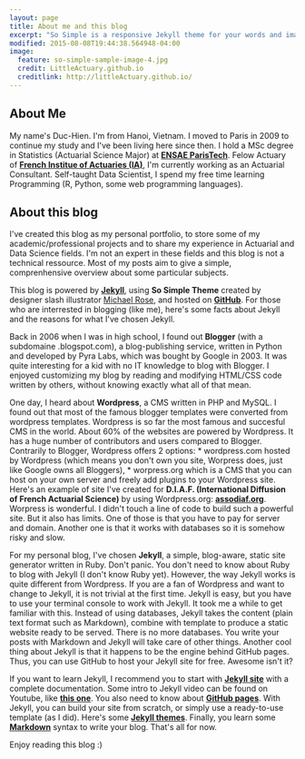 ```yaml
---
layout: page
title: About me and this blog
excerpt: "So Simple is a responsive Jekyll theme for your words and images."
modified: 2015-08-08T19:44:38.564948-04:00
image:
  feature: so-simple-sample-image-4.jpg
  credit: LittleActuary.github.io
  creditlink: http://littleActuary.github.io/
---
```


## About Me

My name's Duc-Hien. I'm from Hanoi, Vietnam. I moved to Paris in 2009 to continue my study and I've been living here since then. I hold a MSc degree in Statistics (Actuarial Science Major) at [**ENSAE ParisTech**](http://www.ensae.fr). Felow Actuary of [**French Institue of Actuaries (IA)**](http://www.institutdesactuaires.com), I'm currently working as an Actuarial Consultant. Self-taught Data Scientist, I spend my free time learning Programming (R, Python, some web programming languages).

## About this blog

I've created this blog as my personal portfolio, to store some of my academic/professional projects and to share my experience in Actuarial and Data Science fields. I'm not an expert in these fields and this blog is not a technical ressource. Most of my posts aim to give a simple, comprenhensive overview about some particular subjects.  

This blog is powered by [**Jekyll**](http://jekyllrb.com), using **So Simple Theme** created by designer slash illustrator [Michael Rose](http://mademistakes.com), and hosted on [**GitHub**](https://github.com). For those who are interrested in blogging (like me), here's some facts about Jekyll and the reasons for what I've chosen Jekyll.

Back in 2006 when I was in high school, I found out **Blogger** (with a subdomaine .blogspot.com), a blog-publishing service, written in Python and developed by Pyra Labs, which was bought by Google in 2003. It was quite interesting for a kid with no IT knowledge to blog with Blogger. I enjoyed customizing my blog by reading and modifying HTML/CSS code written by others, without knowing exactly what all of that mean. 

One day, I heard about **Wordpress**, a CMS written in PHP and MySQL. I found out that most of the famous blogger templates were converted from wordpress templates. Wordpress is so far the most famous and succesful CMS in the world. About 60% of the websites are powered by Wordpress. It has a huge number of contributors and users compared to Blogger. Contrarily to Blogger, Wordpress offers 2 options: 
        * wordpress.com hosted by Wordpress (which means you don't own you site, Worpress does, just like Google owns all Bloggers), 
        * worpress.org which is a CMS that you can host on your own server and freely add plugins to your Wordpress site. Here's an example of site I've created for **D.I.A.F. (International Diffusion of French Actuarial Science)** by using Wordpress.org: [**assodiaf.org**](http://assodiaf.org/). Worpress is wonderful. I didn't touch a line of code to build such a powerful site. But it also has limits. One of those is that you have to pay for server and domain. Another one is that it works with databases so it is somehow risky and slow. 

For my personal blog, I've chosen **Jekyll**, a simple, blog-aware, static site generator written in Ruby. Don't panic. You don't need to know about Ruby to blog with Jekyll (I don't know Ruby yet). However, the way Jekyll works is quite different from Wordpress. If you are a fan of Wordpress and want to change to Jekyll, it is not trivial at the first time. Jekyll is easy, but you have to use your terminal console to work with Jekyll. It took me a while to get familiar with this. Instead of using databases, Jekyll takes the content (plain text format such as Markdown), combine with template to produce a static website ready to be served. There is no more databases. You write your posts with Markdown and Jekyll will take care of other things. Another cool thing about Jekyll is that it happens to be the engine behind GitHub pages. Thus, you can use GitHub to host your Jekyll site for free. Awesome isn't it?

If you want to learn Jekyll, I recommend you to start with [**Jekyll site**](http://jekyllrb.com) with a complete documentation. Some intro to Jekyll video can be found on Youtube, like [**this one**](https://www.youtube.com/watch?v=O7NBEFmA7yA). You also need to know about [**GitHub pages**](https://pages.github.com). With Jekyll, you can build your site from scratch, or simply use a ready-to-use template (as I did). Here's some [**Jekyll themes**](http://jekyllthemes.org). Finally, you learn some [**Markdown**](https://daringfireball.net/projects/markdown/) syntax to write your blog. That's all for now.         


Enjoy reading this blog :)



